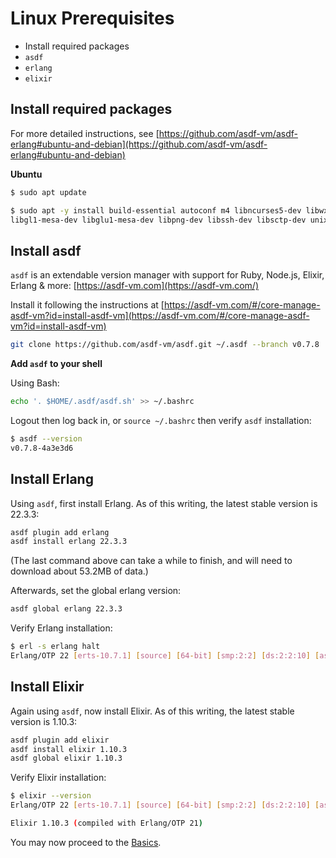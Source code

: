 Linux Prerequisites
===

- Install required packages
- `asdf`
- `erlang`
- `elixir`

## Install required packages

For more detailed instructions, see [https://github.com/asdf-vm/asdf-erlang#ubuntu-and-debian](https://github.com/asdf-vm/asdf-erlang#ubuntu-and-debian)

**Ubuntu**

```sh
$ sudo apt update
```

```sh
$ sudo apt -y install build-essential autoconf m4 libncurses5-dev libwxgtk3.0-dev \
libgl1-mesa-dev libglu1-mesa-dev libpng-dev libssh-dev libsctp-dev unixodbc-dev xsltproc xmllint fop
```

## Install asdf

`asdf` is an extendable version manager with support for Ruby, Node.js, Elixir, Erlang & more: [https://asdf-vm.com](https://asdf-vm.com/)

Install it following the instructions at [https://asdf-vm.com/#/core-manage-asdf-vm?id=install-asdf-vm](https://asdf-vm.com/#/core-manage-asdf-vm?id=install-asdf-vm)

```sh
git clone https://github.com/asdf-vm/asdf.git ~/.asdf --branch v0.7.8
```

**Add `asdf` to your shell**

Using Bash:

```sh
echo '. $HOME/.asdf/asdf.sh' >> ~/.bashrc
```

Logout then log back in, or `source ~/.bashrc` then verify `asdf` installation:

```sh
$ asdf --version
v0.7.8-4a3e3d6
```

## Install Erlang

Using `asdf`, first install Erlang. As of this writing, the latest stable version is 22.3.3:

```sh
asdf plugin add erlang
asdf install erlang 22.3.3
```

(The last command above can take a while to finish, and will need to download about 53.2MB of data.)

Afterwards, set the global erlang version:

```sh
asdf global erlang 22.3.3
```

Verify Erlang installation:

```sh
$ erl -s erlang halt
Erlang/OTP 22 [erts-10.7.1] [source] [64-bit] [smp:2:2] [ds:2:2:10] [async-threads:1] [hipe]
```

## Install Elixir

Again using `asdf`, now install Elixir. As of this writing, the latest stable version is 1.10.3:

```sh
asdf plugin add elixir
asdf install elixir 1.10.3
asdf global elixir 1.10.3
```

Verify Elixir installation:

```sh
$ elixir --version
Erlang/OTP 22 [erts-10.7.1] [source] [64-bit] [smp:2:2] [ds:2:2:10] [async-threads:1] [hipe]

Elixir 1.10.3 (compiled with Erlang/OTP 21)
```

You may now proceed to the [Basics](/1-basics/basics).
